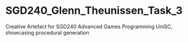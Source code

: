 # SGD240_Glenn_Theunissen_Task_3
Creative Artefact for SGD240 Advanced Games Programming UniSC, showcasing procedural generation

